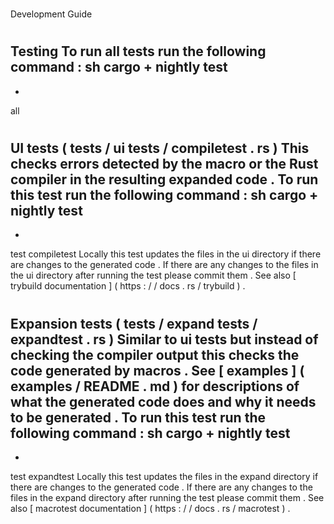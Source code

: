 #
Development
Guide
#
#
Testing
To
run
all
tests
run
the
following
command
:
sh
cargo
+
nightly
test
-
-
all
#
#
#
UI
tests
(
tests
/
ui
tests
/
compiletest
.
rs
)
This
checks
errors
detected
by
the
macro
or
the
Rust
compiler
in
the
resulting
expanded
code
.
To
run
this
test
run
the
following
command
:
sh
cargo
+
nightly
test
-
-
test
compiletest
Locally
this
test
updates
the
files
in
the
ui
directory
if
there
are
changes
to
the
generated
code
.
If
there
are
any
changes
to
the
files
in
the
ui
directory
after
running
the
test
please
commit
them
.
See
also
[
trybuild
documentation
]
(
https
:
/
/
docs
.
rs
/
trybuild
)
.
#
#
#
Expansion
tests
(
tests
/
expand
tests
/
expandtest
.
rs
)
Similar
to
ui
tests
but
instead
of
checking
the
compiler
output
this
checks
the
code
generated
by
macros
.
See
[
examples
]
(
examples
/
README
.
md
)
for
descriptions
of
what
the
generated
code
does
and
why
it
needs
to
be
generated
.
To
run
this
test
run
the
following
command
:
sh
cargo
+
nightly
test
-
-
test
expandtest
Locally
this
test
updates
the
files
in
the
expand
directory
if
there
are
changes
to
the
generated
code
.
If
there
are
any
changes
to
the
files
in
the
expand
directory
after
running
the
test
please
commit
them
.
See
also
[
macrotest
documentation
]
(
https
:
/
/
docs
.
rs
/
macrotest
)
.
